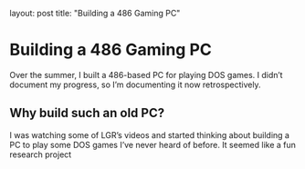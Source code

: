 layout: post
title: "Building a 486 Gaming PC"

# Building a 486 Gaming PC
Over the summer, I built a 486-based PC for playing DOS games. I didn’t document my progress, so I’m documenting it now retrospectively.
## Why build such an old PC?
I was watching some of LGR’s videos and started thinking about building a PC to play some DOS games I’ve never heard of before. It seemed like a fun research project 